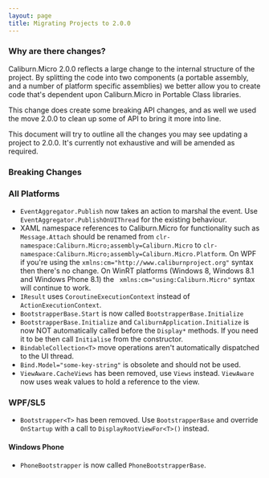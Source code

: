 ```yaml
---
layout: page
title: Migrating Projects to 2.0.0
---
```


### Why are there changes?

Caliburn.Micro 2.0.0 reflects a large change to the internal structure of the project. By splitting the code into two components (a portable assembly, and a number of platform specific assemblies) we better allow you to create code that's dependent upon Caliburn.Micro in Portable Class libraries.

This change does create some breaking API changes, and as well we used the move 2.0.0 to clean up some of API to bring it more into line.

This document will try to outline all the changes you may see updating a project to 2.0.0. It's currently not exhaustive and will be amended as required.

### Breaking Changes

### All Platforms

 - `EventAggregator.Publish` now takes an action to marshal the event. Use `EventAggregator.PublishOnUIThread` for the existing behaviour.
 - XAML namespace references to Caliburn.Micro for functionality such as `Message.Attach` should be renamed from `clr-namespace:Caliburn.Micro;assembly=Caliburn.Micro` to `clr-namespace:Caliburn.Micro;assembly=Caliburn.Micro.Platform`. On WPF if you're using the `xmlns:cm="http://www.caliburnproject.org"` syntax then there's no change. On WinRT platforms (Windows 8, Windows 8.1 and Windows Phone 8.1) the ` xmlns:cm="using:Caliburn.Micro"` syntax will continue to work.
 - `IResult` uses `CoroutineExecutionContext` instead of `ActionExecutionContext`.
 - `BootstrapperBase.Start` is now called `BootstrapperBase.Initialize`
 - `BootstrapperBase.Initialize` and `CaliburnApplication.Initialize` is now NOT automatically called before the `Display*` methods. If you need it to be then call `Initialise` from the constructor. 
 - `BindableCollection<T>` move operations aren't automatically dispatched to the UI thread.
 - `Bind.Model="some-key-string"` is obsolete and should not be used.
 - `ViewAware.CacheViews` has been removed, use `Views` instead. `ViewAware` now uses weak values to hold a reference to the view.

### WPF/SL5

 - `Bootstrapper<T>` has been removed. Use `BootstrapperBase` and override `OnStartup` with a call to `DisplayRootViewFor<T>()` instead.

#### Windows Phone

 - `PhoneBootstrapper` is now called `PhoneBootstrapperBase`.




